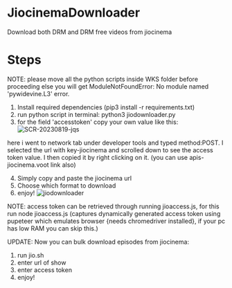 # JiocinemaDownloader
Download both DRM and DRM free videos from jiocinema
# Steps
NOTE: please move all the python scripts inside WKS folder before proceeding else you will get ModuleNotFoundError: No module named 'pywidevine.L3' error.
1. Install required dependencies (pip3 install -r requirements.txt)
2. run python script in terminal: python3 jiodownloader.py
3. for the field 'accesstoken' copy your own value like this:
![SCR-20230819-jqs](https://github.com/swappyison/JiocinemaDownloader/assets/88504971/310d8f8c-2d28-4c13-946c-6c594fc67914)

here i went to network tab under developer tools and typed method:POST. I selected the url with key-jiocinema and scrolled down to see the access token value. I then copied it by right clicking on it. (you can use apis-jiocinema.voot link also)

4. Simply copy and paste the jiocinema url
5. Choose which format to download
6. enjoy!
![jiodownloader](https://github.com/swappyison/JiocinemaDownloader/assets/88504971/d66646a6-b848-4140-9da1-29b21302b857)

NOTE: access token can be retrieved through running jioaccess.js, for this run node jioaccess.js (captures dynamically generated access token using pupeteer which emulates browser {needs chromedriver installed}, if your pc has low RAM you can skip this.)

UPDATE: Now you can bulk download episodes from jiocinema:
1. run jio.sh
2. enter url of show
3. enter access token
4. enjoy!
